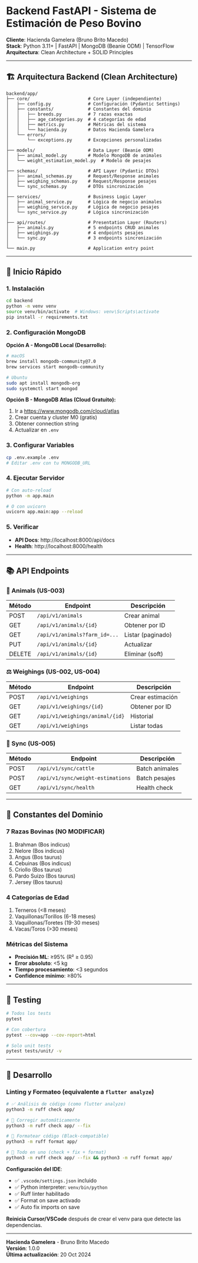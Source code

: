 # Backend FastAPI - Sistema de Estimación de Peso Bovino

**Cliente**: Hacienda Gamelera (Bruno Brito Macedo)  
**Stack**: Python 3.11+ | FastAPI | MongoDB (Beanie ODM) | TensorFlow  
**Arquitectura**: Clean Architecture + SOLID Principles

---

## 🏗️ Arquitectura Backend (Clean Architecture)

```
backend/app/
├── core/                      # Core Layer (independiente)
│   ├── config.py              # Configuración (Pydantic Settings)
│   ├── constants/             # Constantes del dominio
│   │   ├── breeds.py          # 7 razas exactas
│   │   ├── age_categories.py  # 4 categorías de edad
│   │   ├── metrics.py         # Métricas del sistema
│   │   └── hacienda.py        # Datos Hacienda Gamelera
│   └── errors/
│       └── exceptions.py      # Excepciones personalizadas
│
├── models/                    # Data Layer (Beanie ODM)
│   ├── animal_model.py        # Modelo MongoDB de animales
│   └── weight_estimation_model.py  # Modelo de pesajes
│
├── schemas/                   # API Layer (Pydantic DTOs)
│   ├── animal_schemas.py      # Request/Response animales
│   ├── weighing_schemas.py    # Request/Response pesajes
│   └── sync_schemas.py        # DTOs sincronización
│
├── services/                  # Business Logic Layer
│   ├── animal_service.py      # Lógica de negocio animales
│   ├── weighing_service.py    # Lógica de negocio pesajes
│   └── sync_service.py        # Lógica sincronización
│
├── api/routes/                # Presentation Layer (Routers)
│   ├── animals.py             # 5 endpoints CRUD animales
│   ├── weighings.py           # 4 endpoints pesajes
│   └── sync.py                # 3 endpoints sincronización
│
└── main.py                    # Application entry point
```

---

## 🚀 Inicio Rápido

### 1. Instalación

```bash
cd backend
python -m venv venv
source venv/bin/activate  # Windows: venv\Scripts\activate
pip install -r requirements.txt
```

### 2. Configuración MongoDB

**Opción A - MongoDB Local (Desarrollo):**
```bash
# macOS
brew install mongodb-community@7.0
brew services start mongodb-community

# Ubuntu
sudo apt install mongodb-org
sudo systemctl start mongod
```

**Opción B - MongoDB Atlas (Cloud Gratuito):**
1. Ir a https://www.mongodb.com/cloud/atlas
2. Crear cuenta y cluster M0 (gratis)
3. Obtener connection string
4. Actualizar en `.env`

### 3. Configurar Variables

```bash
cp .env.example .env
# Editar .env con tu MONGODB_URL
```

### 4. Ejecutar Servidor

```bash
# Con auto-reload
python -m app.main

# O con uvicorn
uvicorn app.main:app --reload
```

### 5. Verificar

- **API Docs**: http://localhost:8000/api/docs
- **Health**: http://localhost:8000/health

---

## 📚 API Endpoints

### 🐄 Animals (US-003)

| Método | Endpoint | Descripción |
|--------|----------|-------------|
| POST | `/api/v1/animals` | Crear animal |
| GET | `/api/v1/animals/{id}` | Obtener por ID |
| GET | `/api/v1/animals?farm_id=...` | Listar (paginado) |
| PUT | `/api/v1/animals/{id}` | Actualizar |
| DELETE | `/api/v1/animals/{id}` | Eliminar (soft) |

### ⚖️ Weighings (US-002, US-004)

| Método | Endpoint | Descripción |
|--------|----------|-------------|
| POST | `/api/v1/weighings` | Crear estimación |
| GET | `/api/v1/weighings/{id}` | Obtener por ID |
| GET | `/api/v1/weighings/animal/{id}` | Historial |
| GET | `/api/v1/weighings` | Listar todas |

### 🔄 Sync (US-005)

| Método | Endpoint | Descripción |
|--------|----------|-------------|
| POST | `/api/v1/sync/cattle` | Batch animales |
| POST | `/api/v1/sync/weight-estimations` | Batch pesajes |
| GET | `/api/v1/sync/health` | Health check |

---

## 🎯 Constantes del Dominio

### 7 Razas Bovinas (NO MODIFICAR)

1. Brahman (Bos indicus)
2. Nelore (Bos indicus)
3. Angus (Bos taurus)
4. Cebuinas (Bos indicus)
5. Criollo (Bos taurus)
6. Pardo Suizo (Bos taurus)
7. Jersey (Bos taurus)

### 4 Categorías de Edad

1. Terneros (<8 meses)
2. Vaquillonas/Torillos (6-18 meses)
3. Vaquillonas/Toretes (19-30 meses)
4. Vacas/Toros (>30 meses)

### Métricas del Sistema

- **Precisión ML**: ≥95% (R² ≥ 0.95)
- **Error absoluto**: <5 kg
- **Tiempo procesamiento**: <3 segundos
- **Confidence mínimo**: ≥80%

---

## 🧪 Testing

```bash
# Todos los tests
pytest

# Con cobertura
pytest --cov=app --cov-report=html

# Solo unit tests
pytest tests/unit/ -v
```

---

## 🔧 Desarrollo

### Linting y Formateo (equivalente a `flutter analyze`)

```bash
# ✅ Análisis de código (como flutter analyze)
python3 -m ruff check app/

# 🔧 Corregir automáticamente
python3 -m ruff check app/ --fix

# 🎨 Formatear código (Black-compatible)
python3 -m ruff format app/

# 🚀 Todo en uno (check + fix + format)
python3 -m ruff check app/ --fix && python3 -m ruff format app/
```

**Configuración del IDE**:
- ✅ `.vscode/settings.json` incluido
- ✅ Python interpreter: `venv/bin/python`
- ✅ Ruff linter habilitado
- ✅ Format on save activado
- ✅ Auto fix imports on save

**Reinicia Cursor/VSCode** después de crear el venv para que detecte las dependencias.

---

**Hacienda Gamelera** - Bruno Brito Macedo  
**Versión**: 1.0.0  
**Última actualización**: 20 Oct 2024

